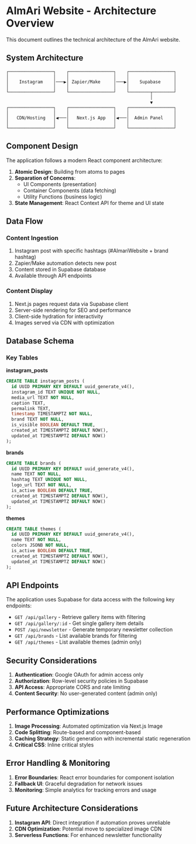 # AlmAri Website - Architecture Overview

This document outlines the technical architecture of the AlmAri website.

## System Architecture

```
┌─────────────────┐    ┌─────────────────┐    ┌─────────────────┐
│                 │    │                 │    │                 │
│    Instagram    │───▶│ Zapier/Make     │───▶│    Supabase     │
│                 │    │                 │    │                 │
└─────────────────┘    └─────────────────┘    └────────┬────────┘
                                                       │
                                                       ▼
┌─────────────────┐    ┌─────────────────┐    ┌─────────────────┐
│                 │    │                 │    │                 │
│   CDN/Hosting   │◀───│   Next.js App   │◀───│  Admin Panel    │
│                 │    │                 │    │                 │
└─────────────────┘    └─────────────────┘    └─────────────────┘
```

## Component Design

The application follows a modern React component architecture:

1. **Atomic Design**: Building from atoms to pages
2. **Separation of Concerns**:
   - UI Components (presentation)
   - Container Components (data fetching)
   - Utility Functions (business logic)
3. **State Management**: React Context API for theme and UI state

## Data Flow

### Content Ingestion
1. Instagram post with specific hashtags (#AlmariWebsite + brand hashtag)
2. Zapier/Make automation detects new post
3. Content stored in Supabase database
4. Available through API endpoints

### Content Display
1. Next.js pages request data via Supabase client
2. Server-side rendering for SEO and performance
3. Client-side hydration for interactivity
4. Images served via CDN with optimization

## Database Schema

### Key Tables

**instagram_posts**
```sql
CREATE TABLE instagram_posts (
  id UUID PRIMARY KEY DEFAULT uuid_generate_v4(),
  instagram_id TEXT UNIQUE NOT NULL,
  media_url TEXT NOT NULL,
  caption TEXT,
  permalink TEXT,
  timestamp TIMESTAMPTZ NOT NULL,
  brand TEXT NOT NULL,
  is_visible BOOLEAN DEFAULT TRUE,
  created_at TIMESTAMPTZ DEFAULT NOW(),
  updated_at TIMESTAMPTZ DEFAULT NOW()
);
```

**brands**
```sql
CREATE TABLE brands (
  id UUID PRIMARY KEY DEFAULT uuid_generate_v4(),
  name TEXT NOT NULL,
  hashtag TEXT UNIQUE NOT NULL,
  logo_url TEXT NOT NULL,
  is_active BOOLEAN DEFAULT TRUE,
  created_at TIMESTAMPTZ DEFAULT NOW(),
  updated_at TIMESTAMPTZ DEFAULT NOW()
);
```

**themes**
```sql
CREATE TABLE themes (
  id UUID PRIMARY KEY DEFAULT uuid_generate_v4(),
  name TEXT NOT NULL,
  colors JSONB NOT NULL,
  is_active BOOLEAN DEFAULT TRUE,
  created_at TIMESTAMPTZ DEFAULT NOW(),
  updated_at TIMESTAMPTZ DEFAULT NOW()
);
```

## API Endpoints

The application uses Supabase for data access with the following key endpoints:

- `GET /api/gallery` - Retrieve gallery items with filtering
- `GET /api/gallery/:id` - Get single gallery item details
- `POST /api/newsletter` - Generate temporary newsletter collection
- `GET /api/brands` - List available brands for filtering
- `GET /api/themes` - List available themes (admin only)

## Security Considerations

1. **Authentication**: Google OAuth for admin access only
2. **Authorization**: Row-level security policies in Supabase
3. **API Access**: Appropriate CORS and rate limiting
4. **Content Security**: No user-generated content (admin only)

## Performance Optimizations

1. **Image Processing**: Automated optimization via Next.js Image
2. **Code Splitting**: Route-based and component-based
3. **Caching Strategy**: Static generation with incremental static regeneration
4. **Critical CSS**: Inline critical styles

## Error Handling & Monitoring

1. **Error Boundaries**: React error boundaries for component isolation
2. **Fallback UI**: Graceful degradation for network issues
3. **Monitoring**: Simple analytics for tracking errors and usage

## Future Architecture Considerations

1. **Instagram API**: Direct integration if automation proves unreliable
2. **CDN Optimization**: Potential move to specialized image CDN
3. **Serverless Functions**: For enhanced newsletter functionality
